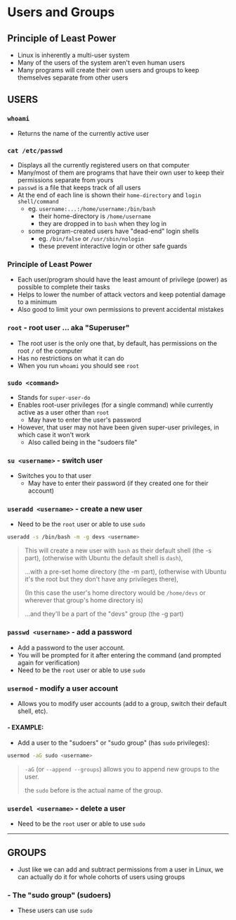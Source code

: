 # Users and Groups

## Principle of Least Power

- Linux is inherently a multi-user system
- Many of the users of the system aren't even human users
- Many programs will create their own users and groups to keep themselves separate from other users

## USERS

### `whoami`

- Returns the name of the currently active user

### `cat /etc/passwd`

- Displays all the currently registered users on that computer
- Many/most of them are programs that have their own user to keep their permissions separate from yours
- `passwd` is a file that keeps track of all users
- At the end of each line is shown their `home-directory` and `login shell/command`
  - eg. `username:...:/home/username:/bin/bash`
    - their home-directory is `/home/username`
    - they are dropped in to `bash` when they log in
  - some program-created users have "dead-end" login shells
    - eg. `/bin/false` or `/usr/sbin/nologin`
    - these prevent interactive login or other safe guards

### Principle of Least Power

- Each user/program should have the least amount of privilege (power) as possible to complete their tasks
- Helps to lower the number of attack vectors and keep potential damage to a minimum
- Also good to limit your own permissions to prevent accidental mistakes

### `root` - root user ... aka "Superuser"

- The root user is the only one that, by default, has permissions on the root `/` of the computer
- Has no restrictions on what it can do
- When you run `whoami` you should see `root`

### `sudo <command>`

- Stands for `super-user-do`
- Enables root-user privileges (for a single command) while currently active as a user other than `root`
  - May have to enter the user's password
- However, that user may not have been given super-user privileges, in which case it won't work
  - Also called being in the "sudoers file"

### `su <username>` - switch user

- Switches you to that user
  - May have to enter their password (if they created one for their account)

### `useradd <username>` - create a new user

- Need to be the `root` user or able to use `sudo`

```sh
useradd -s /bin/bash -m -g devs <username>
```

> This will create a new user with `bash` as their default shell (the -s part), (otherwise with Ubuntu the default shell is `dash`),
>
> ...with a pre-set home directory (the -m part), (otherwise with Ubuntu it's the root but they don't have any privileges there),
>
> (In this case the user's home directory would be `/home/devs` or wherever that group's home directory is)
>
> ...and they'll be a part of the "devs" group (the -g part)

### `passwd <username>` - add a password

- Add a password to the user account.
- You will be prompted for it after entering the command (and prompted again for verification)
- Need to be the `root` user or able to use `sudo`

### `usermod` - modify a user account

- Allows you to modify user accounts (add to a group, switch their default shell, etc).

#### \- EXAMPLE:

- Add a user to the "sudoers" or "sudo group" (has `sudo` privileges):

```sh
usermod -aG sudo <username>
```

> `-aG` (or `--append --groups`) allows you to append new groups to the user.
>
> the `sudo` before <username> is the actual name of the group.

### `userdel <username>` - delete a user

- Need to be the `root` user or able to use `sudo`

---

## GROUPS

- Just like we can add and subtract permissions from a user in Linux, we can actually do it for whole cohorts of users using groups

### \- The "sudo group" (sudoers)

- These users can use `sudo`
